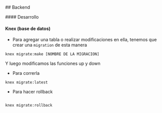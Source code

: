 ## Backend

#### Desarrollo

#### Knex (base de datos)

- Para agregar una tabla o realizar modificaciones en ella, tenemos que crear una `migration` de esta manera

```
knex migrate:make [NOMBRE DE LA MIGRACION]
```

Y luego modificamos las funciones up y down

- Para correrla

```
knex migrate:latest
```

- Para hacer rollback

```

knex migrate:rollback

```
